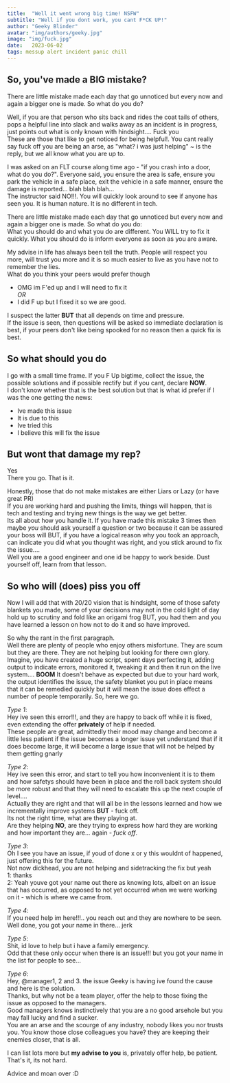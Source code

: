 ```yaml
---
title:  "Well it went wrong big time! NSFW"
subtitle: "Well if you dont work, you cant F*CK UP!"
author: "Geeky Blinder"
avatar: "img/authors/geeky.jpg"
image: "img/fuck.jpg"
date:   2023-06-02
tags: messup alert incident panic chill
---
```


## So, you've made a BIG mistake?

There are little mistake made each day that go unnoticed but every now and again a bigger one is made. So what do you do?

Well, if you are that person who sits back and rides the coat tails of others, pops a helpful line into slack and walks away as an incident is in progress, just points out what is only known with hindsight.... Fuck you  
These are those that like to get noticed for being helpful!. You cant really say fuck off you are being an arse, as "what? i was just helping" ~ is the reply, but we all know what you are up to.

I was asked on an FLT course along time ago - "if you crash into a door, what do you do?". Everyone said, you ensure the area is safe, ensure you park the vehicle in a safe place, exit the vehicle in a safe manner, ensure the damage is reported... blah blah blah...  
The instructor said NO!!!. You will quickly look around to see if anyone has seen you. It is human nature. It is no different in tech.  

There are little mistake made each day that go unnoticed but every now and again a bigger one is made. So what do you do:  
What you should do and what you do are different. You WILL try to fix it quickly. What you should do is inform everyone as soon as you are aware.

My advise in life has always been tell the truth. People will respect you more, will trust you more and it is so much easier to live as you have not to remember the lies.   
What do you think your peers would prefer though
- OMG im F'ed up and I will need to fix it   
*OR*
- I did F up but I fixed it so we are good.  

I suspect the latter **BUT** that all depends on time and pressure.  
If the issue is seen, then questions will be asked so immediate declaration is best, if your peers don't like being spooked for no reason then a quick fix is best.

## So what should you do
I go with a small time frame. If you F Up bigtime, collect the issue, the possible solutions and if possible rectify but if you cant, declare **NOW**.  
I don't know whether that is the best solution but that is what id prefer if I was the one getting the news:  
- Ive made this issue
- It is due to this
- Ive tried this
- I believe this will fix the issue


## But wont that damage my rep?
Yes  
There you go. That is it.  


  Honestly, those that do not make mistakes are either Liars or Lazy (or have great PR)  
  If you are working hard and pushing the limits, things will happen, that is tech and testing and trying new things is the way we get better.  
  Its all about how you handle it. If you have made this mistake 3 times then maybe *you* should ask yourself a question or two because it can be assured your boss will BUT, if you have a logical reason why you took an approach, can indicate you did what you thought was right, and you stick around to fix the issue....  
  Well you are a good engineer and one id be happy to work beside. Dust yourself off, learn from that lesson.

## So who will (does) piss you off
  Now I will add that with 20/20 vision that is hindsight, some of those safety blankets you made, some of your decisions may not in the cold light of day hold up to scrutiny and fold like an origami frog BUT, you had them and you have learned a lesson on how not to do it and so have improved.

  So why the rant in the first paragraph.   
  Well there are plenty of people who enjoy others misfortune. They are scum but they are there. They are not helping but looking for there own glory.  
  Imagine, you have created a huge script, spent days perfecting it, adding output to indicate errors, monitored it, tweaking it and then it run on the live system.... **BOOM** It doesn't behave as expected but due to your hard work, the output identifies the issue, the safety blanket you put in place means that it can be remedied quickly but it will mean the issue does effect a number of people temporarily. So, here we go.  

  *Type 1*:  
  Hey ive seen this error!!!, and they are happy to back off while it is fixed, even extending the offer **privately** of help if needed.  
  These people are great, admittedly their mood may change and become a little less patient if the issue becomes a longer issue yet understand that if it does become large, it will become a large issue that will not be helped by them getting gnarly  

  *Type 2*:  
  Hey ive seen this error, and start to tell you how inconvenient it is to them and how safetys should have been in place and the roll back system should be more robust and that they will need to escalate this up the next couple of level....   
  Actually they are right and that will all be in the lessons learned and how we incrementally improve systems **BUT** - fuck off.  
  Its not the right time, what are they playing at.   
  Are they helping **NO**, are they trying to express how hard they are working and how important they are... again - *fuck off*.  

  *Type 3*:   
  Oh I see you have an issue, if youd of done x or y this wouldnt of happened, just offering this for the future.  
  Not now dickhead, you are not helping and sidetracking the fix but yeah  
  1: thanks  
  2: Yeah youve got your name out there as knowing lots, albeit on an issue that has occurred, as opposed to not yet occurred when we were working on it - which is where we came from.  

  *Type 4*:   
  If you need help im here!!!.. you reach out and they are nowhere to be seen.  
  Well done, you got your name in there... jerk

  *Type 5*:   
  Shit, id love to help but i have a family emergency.   
  Odd that these only occur when there is an issue!!! but you got your name in the list for people to see...

  *Type 6*:  
  Hey, @manager1, 2 and 3. the issue Geeky is having ive found the cause and here is the solution.  
  Thanks, but why not be a team player, offer the help to those fixing the issue as opposed to the managers.  
  Good managers knows instinctively that you are a no good arsehole but you may fall lucky and find a sucker.  
  You are an arse and the scourge of any industry, nobody likes you nor trusts you. You know those close colleagues you have? they are keeping their enemies closer, that is all.

  I can list lots more but **my advise to you** is, privately offer help, be patient. That's it, its not hard.

Advice and moan over :D 
